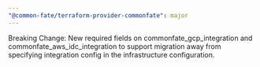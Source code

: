 ```yaml
---
"@common-fate/terraform-provider-commonfate": major
---
```


Breaking Change: New required fields on commonfate_gcp_integration and commonfate_aws_idc_integration to support migration away from specifying integration config in the infrastructure configuration.
